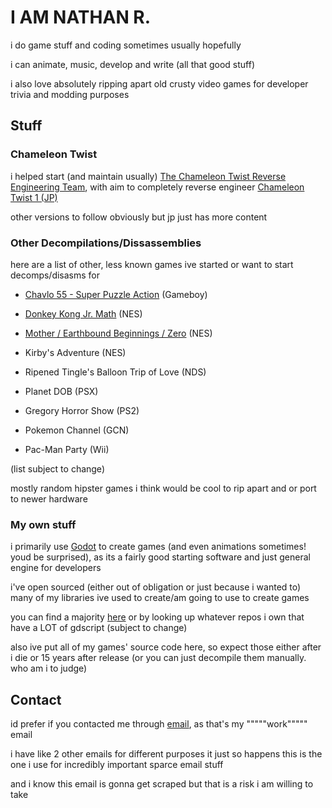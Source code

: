 # I AM NATHAN R.

i do game stuff and coding sometimes usually hopefully

i can animate, music, develop and write (all that good stuff)

i also love absolutely ripping apart old crusty video games for developer trivia and modding purposes

## Stuff

### Chameleon Twist

i helped start (and maintain usually) [The Chameleon Twist Reverse Engineering Team](https://github.com/chameleonTwistRet), with aim to completely reverse engineer [Chameleon Twist 1 (JP)](https://github.com/chameleonTwistRet/chameleonTwistv1.0-JP)

other versions to follow obviously but jp just has more content

### Other Decompilations/Dissassemblies

here are a list of other, less known games ive started or want to start decomps/disasms for

* [Chavlo 55 - Super Puzzle Action](https://github.com/Nathan-R-Og/chalvo55) (Gameboy)

* [Donkey Kong Jr. Math](https://github.com/Nathan-R-Og/DKJRMath) (NES)

* [Mother / Earthbound Beginnings / Zero](https://github.com/Nathan-R-Og/mother) (NES)

* Kirby's Adventure (NES)

* Ripened Tingle's Balloon Trip of Love (NDS)

* Planet DOB (PSX)

* Gregory Horror Show (PS2)

* Pokemon Channel (GCN)

* Pac-Man Party (Wii)

(list subject to change)

mostly random hipster games i think would be cool to rip apart and or port to newer hardware

### My own stuff

i primarily use [Godot](https://godotengine.org) to create games (and even animations sometimes! youd be surprised), as its a fairly good starting software and just general engine for developers

i've open sourced (either out of obligation or just because i wanted to) many of my libraries ive used to create/am going to use to create games

you can find a majority [here](https://github.com/Nathan-R-Og/GodotOpenLibraries) or by looking up whatever repos i own that have a LOT of gdscript (subject to change)

also ive put all of my games' source code here, so expect those either after i die or 15 years after release (or you can just decompile them manually. who am i to judge)

## Contact

id prefer if you contacted me through [email](nathanielrobinson531@gmail.com), as that's my """""work""""" email

i have like 2 other emails for different purposes it just so happens this is the one i use for incredibly important sparce email stuff

and i know this email is gonna get scraped but that is a risk i am willing to take
